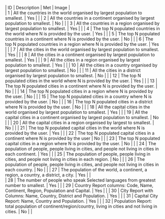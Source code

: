 | ID |  Description                                                                                                   | Met |  Image  |   
| 1  | All the countries in the world organised by largest population to smallest.                                    | Yes |         |
| 2  | All the countries in a continent organised by largest population to smallest.                                  | No  |         |
| 3  | All the countries in a region organised by largest population to smallest.                                     | Yes |         |
| 4  | The top N populated countries in the world where N is provided by the user.                                    | Yes |         |
| 5  | The top N populated countries in a continent where N is provided by the user.                                  | No  |         |
| 6  | The top N populated countries in a region where N is provided by the user.                                     | Yes |         |
| 7  | All the cities in the world organised by largest population to smallest.                                       | Yes |         |
| 8  | All the cities in a continent organised by largest population to smallest.                                     | Yes |         |
| 9  | All the cities in a region organised by largest population to smallest.                                        | Yes |         |
| 10 | All the cities in a country organised by largest population to smallest.                                       | No  |         |
| 11 | All the cities in a district organised by largest population to smallest.                                      | No  |         |
| 12 | The top N populated cities in the world where N is provided by the user.                                       | Yes |         |
| 13 | The top N populated cities in a continent where N is provided by the user.                                     | No  |         |
| 14 | The top N populated cities in a region where N is provided by the user.                                        | No  |         |
| 15 | The top N populated cities in a country where N is provided by the user.                                       | No  |         |
| 16 | The top N populated cities in a district where N is provided by the user.                                      | No  |         |
| 18 | All the capital cities in the world organised by largest population to smallest.                               | Yes |         |
| 19 | All the capital cities in a continent organised by largest population to smallest.                             | No  |         |
| 20 | All the capital cities in a region organised by largest to smallest.                                           | No  |         |
| 21 | The top N populated capital cities in the world where N is provided by the user.                               | Yes |         |
| 22 | The top N populated capital cities in a continent where N is provided by the user                              | No  |         |
| 23 | The top N populated capital cities in a region where N is provided by the user.                                | No  |         |
| 24 | The population of people, people living in cities, and people not living in cities in each continent.          | Yes |         |
| 25 | The population of people, people living in cities, and people not living in cities in each region.             | No  |         |
| 26 | The population of people, people living in cities, and people not living in cities in each country.            | No  |         |
| 27 | The population of the world, a continent, a region, a country, a district, a city.                             | Yes |         |                                      
| 28 | The number of people who speak Selected languages from greatest number to smallest.                            | Yes |         |
| 29 | Country Report columns: Code, Name, Continent, Region, Population and Capital.                                 | Yes |         |
| 30 | City Report with Columns: Name, Country, District and Population.                                              | Yes |         |
| 31 | Capital City Report: Name, Country and Population.                                                             | Yes |         |
| 32 | Population Report: total population of continent/region/country, living in cities and not living in cities.    | No  |         |
